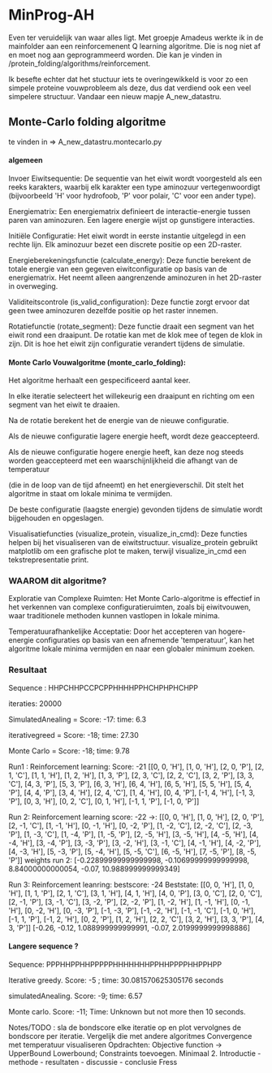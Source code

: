 # MinProg-AH

Even ter veruidelijk van waar alles ligt. Met groepje Amadeus werkte ik in de mainfolder aan een reinforcemenent Q learning algoritme. Die is nog niet af en moet nog aan geprogrammeerd worden. Die kan je vinden in /protein_folding/algorithms/reinforcement.

Ik besefte echter dat het stuctuur iets te overingewikkeld is voor zo een simpele proteine vouwprobleem als deze, dus dat verdiend ook een veel simpelere structuur. Vandaar een nieuw mapje A_new_datastru. 

## Monte-Carlo folding algoritme
te vinden in => A_new_datastru.montecarlo.py
#### algemeen
Invoer Eiwitsequentie: De sequentie van het eiwit wordt voorgesteld als een reeks karakters, waarbij elk karakter een type aminozuur vertegenwoordigt (bijvoorbeeld 'H' voor hydrofoob, 'P' voor polair, 'C' voor een ander type).

Energiematrix: Een energiematrix definieert de interactie-energie tussen paren van aminozuren. Een lagere energie wijst op gunstigere interacties.

Initiële Configuratie: Het eiwit wordt in eerste instantie uitgelegd in een rechte lijn. Elk aminozuur bezet een discrete positie op een 2D-raster.

Energieberekeningsfunctie (calculate_energy): Deze functie berekent de totale energie van een gegeven eiwitconfiguratie op basis van de energiematrix. Het neemt alleen aangrenzende aminozuren in het 2D-raster in overweging.

Validiteitscontrole (is_valid_configuration): Deze functie zorgt ervoor dat geen twee aminozuren dezelfde positie op het raster innemen.

Rotatiefunctie (rotate_segment): Deze functie draait een segment van het eiwit rond een draaipunt. De rotatie kan met de klok mee of tegen de klok in zijn. Dit is hoe het eiwit zijn configuratie verandert tijdens de simulatie.

#### Monte Carlo Vouwalgoritme (monte_carlo_folding):

Het algoritme herhaalt een gespecificeerd aantal keer.

In elke iteratie selecteert het willekeurig een draaipunt en richting om een segment van het eiwit te draaien.

Na de rotatie berekent het de energie van de nieuwe configuratie.

Als de nieuwe configuratie lagere energie heeft, wordt deze geaccepteerd.

Als de nieuwe configuratie hogere energie heeft, kan deze nog steeds worden geaccepteerd met een waarschijnlijkheid die afhangt van de temperatuur 

(die in de loop van de tijd afneemt) en het energieverschil. Dit stelt het algoritme in staat om lokale minima te vermijden.

De beste configuratie (laagste energie) gevonden tijdens de simulatie wordt bijgehouden en opgeslagen.

Visualisatiefuncties (visualize_protein, visualize_in_cmd): Deze functies helpen bij het visualiseren van de eiwitstructuur. visualize_protein gebruikt matplotlib om een grafische plot te maken, terwijl visualize_in_cmd een tekstrepresentatie print.

### WAAROM dit algoritme? 
Exploratie van Complexe Ruimten: Het Monte Carlo-algoritme is effectief in het verkennen van complexe configuratieruimten, zoals bij eiwitvouwen, waar traditionele methoden kunnen vastlopen in lokale minima.

Temperatuurafhankelijke Acceptatie: Door het accepteren van hogere-energie configuraties op basis van een afnemende 'temperatuur', kan het algoritme lokale minima vermijden en naar een globaler minimum zoeken.

### Resultaat 
Sequence : HHPCHHPCCPCPPHHHHPPHCHPHPHCHPP

iteraties: 20000


SimulatedAnealing =  Score: -17: time: 6.3 

iterativegreed = Score: -18; time: 27.30

Monte Carlo = Score: -18; time: 9.78

Run1 : Reinforcement learning: Score: -21  [[0, 0, 'H'], [1, 0, 'H'], [2, 0, 'P'], [2, 1, 'C'], [1, 1, 'H'], [1, 2, 'H'], [1, 3, 'P'], [2, 3, 'C'], [2, 2, 'C'], [3, 2, 'P'], [3, 3, 'C'], [4, 3, 'P'], [5, 3, 'P'], [6, 3, 'H'], [6, 4, 'H'], [6, 5, 'H'], [5, 5, 'H'], [5, 4, 'P'], [4, 4, 'P'], [3, 4, 'H'], [2, 4, 'C'], [1, 4, 'H'], [0, 4, 'P'], [-1, 4, 'H'], [-1, 3, 'P'], [0, 3, 'H'], [0, 2, 'C'], [0, 1, 'H'], [-1, 1, 'P'], [-1, 0, 'P']]

Run 2: Reinforcement learning score: -22 ->: [[0, 0, 'H'], [1, 0, 'H'], [2, 0, 'P'], [2, -1, 'C'], [1, -1, 'H'], [0, -1, 'H'], [0, -2, 'P'], [1, -2, 'C'], [2, -2, 'C'], [2, -3, 'P'], [1, -3, 'C'], [1, -4, 'P'], [1, -5, 'P'], [2, -5, 'H'], [3, -5, 'H'], [4, -5, 'H'], [4, -4, 'H'], [3, 
-4, 'P'], [3, -3, 'P'], [3, -2, 'H'], [3, -1, 'C'], [4, -1, 'H'], [4, -2, 'P'], [4, -3, 'H'], [5, -3, 'P'], [5, -4, 'H'], [5, -5, 'C'], [6, -5, 'H'], [7, -5, 'P'], [8, -5, 'P']]
weights run 2: [-0.22899999999999998, -0.10699999999999998, 8.84000000000054, -0.07, 10.988999999999349]

Run 3: Reinforcement leanring: bestscore: -24 Beststate: [[0, 0, 'H'], [1, 0, 'H'], [1, 1, 'P'], [2, 1, 'C'], [3, 1, 'H'], [4, 1, 'H'], [4, 0, 'P'], [3, 0, 'C'], [2, 0, 'C'], [2, -1, 'P'], [3, -1, 'C'], [3, -2, 'P'], [2, -2, 'P'], [1, -2, 'H'], [1, -1, 'H'], [0, -1, 'H'], [0, -2, 'H'], [0, -3, 'P'], [-1, -3, 'P'], [-1, -2, 'H'], [-1, -1, 'C'], [-1, 0, 'H'], [-1, 1, 'P'], [-1, 2, 'H'], [0, 2, 'P'], [1, 2, 'H'], [2, 2, 'C'], [3, 2, 'H'], [3, 3, 'P'], [4, 3, 'P']]
[-0.26, -0.12, 1.088999999999991, -0.07, 2.0199999999998886]


#### Langere sequence ?
Sequence: PPPHHPPHHPPPPPHHHHHHHPPHHPPPPHHPPHPP

Iterative greedy. Score: -5 ; time: 30.081570625305176 seconds

simulatedAnealing. Score: -9; time: 6.57  

Monte carlo. Score: -11; Time: Unknown but not more then 10 seconds.


Notes/TODO :
sla de bondscore elke iteratie op en plot vervolgnes de bondscore per iteratie. Vergelijk die met andere algoritmes
Convergence met temperatuur visualiseren
Opdrachten: Objective function -> UpperBound Lowerbound; Constraints toevoegen. Minimaal 2.
Introductie - methode - resultaten - discussie - conclusie
Fress
